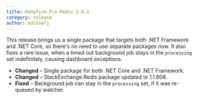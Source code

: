 ```yaml
---
title: Hangfire.Pro.Redis 2.0.2
category: release
author: odinserj
---
```


This release brings us a single package that targets both .NET Framework and .NET Core, so there's no need to use separate packages now. It also fixes a rare issue, when a timed out background job stays in the `processing` set indefinitely, causing dashboard exceptions.

* **Changed** – Single package for both .NET Core and .NET Framework.
* **Changed** – StackExchange.Redis package updated to 1.1.608.
* **Fixed** – Background job can stay in the `processing` set, if it was re-queued by watcher.